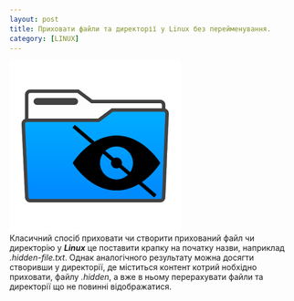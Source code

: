 ```yaml
---
layout: post
title: Приховати файли та директорії у Linux без перейменування.
category: [LINUX]
---
```

![hidden](/assets/media/hidden.png?style=head)  
Класичний спосіб приховати чи створити прихований файл чи директорію у ***Linux*** це поставити крапку на початку назви, наприклад *.hidden-file.txt*.<!--more--> Однак аналогічного результату можна досягти створивши у директорії, де міститься контент котрий нобхідно приховати, файлу *.hidden*, а вже в ньому перерахувати файли та директорії що не повинні відображатися.
